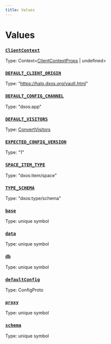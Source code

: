 ```yaml
---
title: Values
---
```

# Values 

### [`ClientContext`](https://github.com/dxos/dxos/blob/main/packages/sdk/react-client/src/client/ClientContext.tsx#L26)
Type: Context&lt;[ClientContextProps](/api/@dxos/react-client/types/ClientContextProps) | undefined&gt;
### [`DEFAULT_CLIENT_ORIGIN`]()
Type: "https://halo.dxos.org/vault.html"
### [`DEFAULT_CONFIG_CHANNEL`]()
Type: "dxos:app"
### [`DEFAULT_VISITORS`]()
Type: [ConvertVisitors](/api/@dxos/react-client/types/ConvertVisitors)
### [`EXPECTED_CONFIG_VERSION`]()
Type: "1"
### [`SPACE_ITEM_TYPE`]()
Type: "dxos:item/space"
### [`TYPE_SCHEMA`]()
Type: "dxos:type/schema"
### [`base`]()
Type: unique symbol
### [`data`]()
Type: unique symbol
### [`db`]()
Type: unique symbol
### [`defaultConfig`]()
Type: ConfigProto
### [`proxy`]()
Type: unique symbol
### [`schema`]()
Type: unique symbol